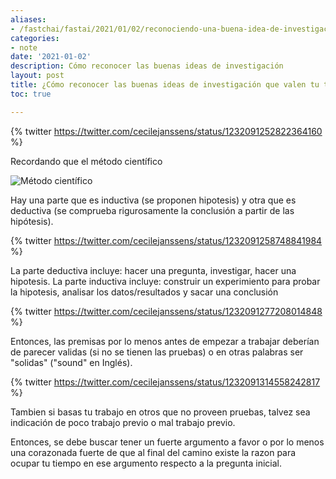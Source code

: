```yaml
---
aliases:
- /fastchai/fastai/2021/01/02/reconociendo-una-buena-idea-de-investigacion
categories:
- note
date: '2021-01-02'
description: Cómo reconocer las buenas ideas de investigación
layout: post
title: ¿Cómo reconocer las buenas ideas de investigación que valen tu tiempo y esfuerzo?
toc: true

---
```



{% twitter https://twitter.com/cecilejanssens/status/1232091252822364160 %}


Recordando que el método científico

![](https://es.wikipedia.org/wiki/M%C3%A9todo_cient%C3%ADfico#/media/Archivo:M%C3%A9todo_cient%C3%ADfico.jpg "Método científico")

Hay una parte que es inductiva (se proponen hipotesis) y otra que es deductiva (se comprueba rigurosamente la conclusión a partir de las hipótesis).

{% twitter https://twitter.com/cecilejanssens/status/1232091258748841984 %}

La parte deductiva incluye: hacer una pregunta, investigar, hacer una hipotesis.
La parte inductiva incluye: construir un experimiento para probar la hipotesis, analisar los datos/resultados y sacar una conclusión

{% twitter https://twitter.com/cecilejanssens/status/1232091277208014848 %}

Entonces, las premisas por lo menos antes de empezar a trabajar deberían de parecer validas (si no se tienen las pruebas) o en otras palabras ser "solidas" ("sound" en Inglés).

{% twitter https://twitter.com/cecilejanssens/status/1232091314558242817 %}

Tambien si basas tu trabajo en otros que no proveen pruebas, talvez sea indicación de poco trabajo previo o mal trabajo previo.

Entonces, se debe buscar tener un fuerte argumento a favor o por lo menos una corazonada fuerte de que al final del camino existe la razon para ocupar tu tiempo en ese argumento respecto a la pregunta inicial.